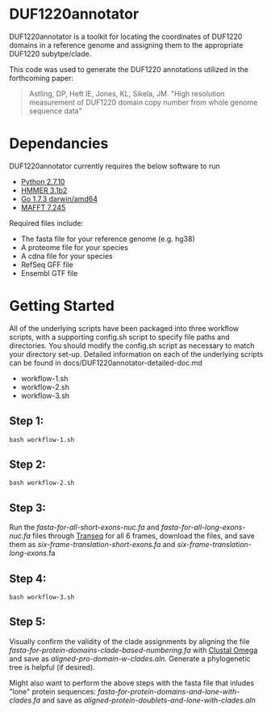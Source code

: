 # DUF1220annotator

DUF1220annotator is a toolkit for locating the coordinates of DUF1220 domains in a reference genome and assigning them to the appropriate DUF1220 subytpe/clade. 

This code was used to generate the DUF1220 annotations utilized in the forthcoming paper:

> Astling, DP, Heft IE, Jones, KL, Sikela, JM. "High resolution measurement of DUF1220 domain copy number from whole genome sequence data"

# Dependancies

DUF1220annotator currently requires the below software to run

- [Python 2.7.10](https://www.python.org/downloads/)  
- [HMMER 3.1b2](http://hmmer.org/)   
- [Go 1.7.3 darwin/amd64](https://golang.org/dl/)  
- [MAFFT 7.245](http://mafft.cbrc.jp/alignment/software/macstandard.html)   

Required files include:
- The fasta file for your reference genome (e.g. hg38)  
- A proteome file for your species  
- A cdna file for your species  
- RefSeq GFF file  
- Ensembl GTF file  

# Getting Started 
All of the underlying scripts have been packaged into three workflow scripts, with a supporting config.sh script to specify file paths and directories.  You should modify the config.sh script as necessary to match your directory set-up. Detailed information on each of the underlying scripts can be found in docs/DUF1220annotator-detailed-doc.md  

- workflow-1.sh  
- workflow-2.sh  
- workflow-3.sh  

## Step 1:  
```
bash workflow-1.sh
```
## Step 2:
```
bash workflow-2.sh
```
## Step 3:  

Run the *fasta-for-all-short-exons-nuc.fa* and *fasta-for-all-long-exons-nuc.fa* files through [Transeq](http://www.ebi.ac.uk/Tools/st/emboss_transeq/) for all 6 frames, download the files, and save them as *six-frame-translation-short-exons.fa* and *six-frame-translation-long-exons*.fa

## Step 4: 
```
bash workflow-3.sh
```

## Step 5:
Visually confirm the validity of the clade assignments by aligning the file *fasta-for-protein-domains-clade-based-numbering.fa* with [Clustal Omega](http://www.ebi.ac.uk/Tools/msa/clustalo/) and save as *aligned-pro-domain-w-clades.aln*. Generate a phylogenetic tree is helpful (if desired).  

Might also want to perform the above steps with the fasta file that inludes "lone" protein sequences: *fasta-for-protein-domains-and-lone-with-clades.fa* and save as *aligned-protein-doublets-and-lone-with-clades.aln*

